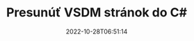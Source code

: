 ---
############################# Static ############################
layout: "auto-gen-merger"
date: 2022-10-28T06:51:14
draft: false
otherformats: docx dot dotm dotx epub html mht mhtml odp ods odt one otp ott pdf pps

############################# Head ############################
head_title: "Presunúť VSDM stránok v C#"
head_description: "Presuňte stránky v rámci dokumentu VSDM v C# na ľubovoľnú pozíciu pomocou rozhrania API na zlúčenie dokumentov."

############################# Header ############################
title: "Presunúť VSDM stránok do C#"
description: "Presuňte VSDM stránky pomocou niekoľkých riadkov kódu .NET."
bg_image: "https://cms.admin.containerize.com/templates/aspose/App_Themes/V3/images/bg/header1.png"
bg_overlay: false
button:
    enable: true
    icon: "fas fa-arrow-down"
    label: "Stiahnite si bezplatnú skúšobnú verziu"
    link: "https://downloads.groupdocs.com/merger/net"

############################# SubMenu ############################
submenu:
    enable: true

    left:
        img_alt: "GroupDocs.Merger for .NET"
        image: "https://cms.admin.containerize.com/templates/groupdocs/images/product-logos/90x90-noborder/groupdocs-merger-net.png"
        product: "GroupDocs.Merger"
        platform: ".NET"

    middle:
        button:

            # button loop
            - link: "https://apireference.groupdocs.com/merger/net"
              text: "Referencia API"

            # button loop
            - link: "https://github.com/groupdocs-merger"
              text: "Príklady kódov"

            # button loop
            - link: "https://products.groupdocs.app/merger/family"
              text: "Živé ukážky"

            # button loop
            - link: "https://purchase.groupdocs.com/pricing/merger/net"
              text: "Stanovenie cien"

    right:
        link_download: "https://downloads.groupdocs.com/merger"
        link_learn: "https://docs.groupdocs.com/merger/net"
        link_buy: "https://purchase.groupdocs.com"

############################# About ############################
about:
    enable: true
    title: "O GroupDocs.Merger for .NET API"
    content: |
        [GroupDocs.Merger for .NET](/sk/merger/net/) ponúka jednoduché riešenie na bezpečné zlúčenie a rozdelenie medzi širokou škálou formátov dokumentov vrátane PDF, Microsoft Office (Word, Excel, PowerPoint , OneNote), OpenDocument, HTML, obrázky a mnoho ďalších v aplikáciách .NET. Pridaním iba niekoľkých riadkov kódu vykonajte niekoľko operácií s dokumentom, ako je presunutie, odstránenie, otočenie, výmena, extrahovanie alebo zmena orientácie strán v dokumentoch. Rozhranie API na zlučovanie dokumentov tiež podporuje zobrazenie náhľadu stránok dokumentu ako obrázka na analýzu štruktúry dokumentu, formátovania a obsahu na stránke.
        
        GroupDocs.Merger API je správnou voľbou pre podnikové riešenia, ktoré vyžadujú funkcie na presúvanie stránok súborov. Tieto rozhrania API sú dobre podporované na všetkých hlavných operačných systémoch a platformách vrátane .NET Framework, .NET Standard, .NET Core, Mono.

############################# Steps ############################
steps:
    enable: true
    title_left: "Presunúť VSDM strán súboru v .NET"
    content_left: |
        [GroupDocs.Merger for .NET](/sk/merger/net/) uľahčuje vývojárom C# presúvať stránky v rámci súboru VSDM implementáciou niekoľkých jednoduchých krokov .
        
        * Inicializujte **MoveOptions** a zadajte aktuálne a nové čísla strán.
        * Vytvorte novú inštanciu **Merger** a zadajte cestu zdrojového dokumentu ako parameter konštruktora.
        * Zavolajte na **MovePage** a odovzdajte objekt **MoveOptions**.
        * Zavolajte na **Save** a zadajte cestu k súboru na uloženie výsledného dokumentu.

    title_right: "Požiadavky na systém"
    content_right: |
        Rozhrania API GroupDocs.Merger for .NET sú podporované na všetkých hlavných platformách a operačných systémoch. Pred spustením nižšie uvedeného kódu sa uistite, že máte vo svojom systéme nainštalované nasledujúce predpoklady.

        * Operačné systémy: Microsoft Windows, Linux, MacOS
        * Vývojové prostredia: Visual Studio, Xamarin, MonoDevelop
        * Rámce: .NET Framework, .NET Standard, .NET Core, Mono
        * Stiahnite si najnovšiu verziu GroupDocs.Merger for .NET z [NuGet](https://www.nuget.org/packages/groupdocs.merger)
         
    code: |
     {{% merger/additional-styles %}}
     {{< merger/code-merger title="Ako presunúť stránky súboru VSDM pomocou vzorového kódu C#">}}

        ```csharp    
        // Presuňte stránky súboru VSDM pomocou rozhrania GroupDocs.Merger API
        int pageNumber = 6;
        int newPageNumber = 1;

        // Inicializujte triedu MoveOptions, aby ste určili aktuálne a nové čísla strán
        MoveOptions moveOptions = new MoveOptions(pageNumber, newPageNumber);

        // Okamžité zlúčenie so vstupným dokumentom VSDM
        using (Merger merger = new Merger("input.vsdm"))
          {
            // Zavolajte metódu MovePage a odovzdajte jej objekt MoveOptions
            merger.MovePage(moveOptions);
    
            // Zavolajte metódu Uložiť a zadajte požadovanú cestu k súboru na uloženie výstupného dokumentu
            merger.Save("output.vsdm");
          }
        ```
     {{< /merger/code-merger >}}

############################# Demos ############################
demos:
    enable: true
    title: "Živé ukážky – Presuňte VSDM stránok online"
    content: |
       Presuňte stránky súboru VSDM hneď teraz na webovej lokalite [GroupDocs.Merger Live Demos](https://products.groupdocs.app/splitter/move-pages/vsdm).
       Živá ukážka má nasledujúce výhody.
        
############################# About Formats ############################
about_formats:
    enable: true

############################# More Formats ############################
more_formats:
    enable: true
    title: "Presunúť strany iných formátov dokumentov"
    content: |
        API na zlúčenie a rozdelenie dokumentov .NET pre formáty súborov a obrázky. Presuňte niektoré z populárnych formátov súborov, ako je uvedené nižšie.

############################# Back to top ###############################
back_to_top:
    enable: true
---